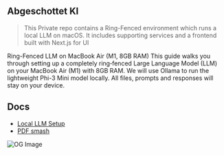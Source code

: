 ## Abgeschottet KI

> This Private repo contains a Ring-Fenced environment which runs a local LLM on macOS. It includes supporting services and a frontend built with Next.js for UI

Ring-Fenced LLM on MacBook Air (M1, 8GB RAM)  This guide walks you through setting up a completely ring‑fenced Large Language Model (LLM) on your MacBook Air (M1) with 8GB RAM. We will use Ollama to run the lightweight Phi-3 Mini model locally. All files, prompts and responses will stay on your device.

## Docs

- [Local LLM Setup](./docs/llm-setup-guide.md)
- [PDF smash](./docs/pdf-smash-setup-guide.md)

![OG Image](https://goldlabel.pro/jpg/abgeschotten-ki.jpg)


